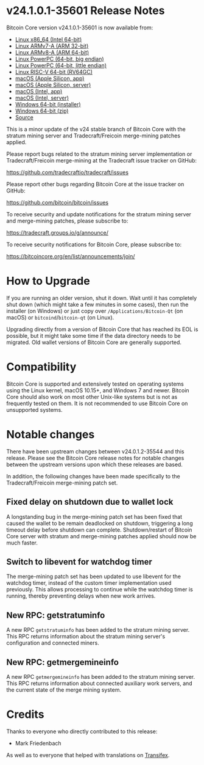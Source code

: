v24.1.0.1-35601 Release Notes
=============================

Bitcoin Core version v24.1.0.1-35601 is now available from:

  * [Linux x86_64 (Intel 64-bit)](https://s3.amazonaws.com/in.freico.stable/bitcoin-v24.1.0.1-35601-x86_64-linux-gnu.tar.gz)
  * [Linux ARMv7-A (ARM 32-bit)](https://s3.amazonaws.com/in.freico.stable/bitcoin-v24.1.0.1-35601-arm-linux-gnueabihf.tar.gz)
  * [Linux ARMv8-A (ARM 64-bit)](https://s3.amazonaws.com/in.freico.stable/bitcoin-v24.1.0.1-35601-aarch64-linux-gnu.tar.gz)
  * [Linux PowerPC (64-bit, big endian)](https://s3.amazonaws.com/in.freico.stable/bitcoin-v24.1.0.1-35601-powerpc64-linux-gnu.tar.gz)
  * [Linux PowerPC (64-bit, little endian)](https://s3.amazonaws.com/in.freico.stable/bitcoin-v24.1.0.1-35601-powerpc64le-linux-gnu.tar.gz)
  * [Linux RISC-V 64-bit (RV64GC)](https://s3.amazonaws.com/in.freico.stable/bitcoin-v24.1.0.1-35601-riscv64-linux-gnu.tar.gz)
  * [macOS (Apple Silicon, app)](https://s3.amazonaws.com/in.freico.stable/bitcoin-v24.1.0.1-35601-arm64-apple-darwin.dmg)
  * [macOS (Apple Silicon, server)](https://s3.amazonaws.com/in.freico.stable/bitcoin-v24.1.0.1-35601-arm64-apple-darwin.tar.gz)
  * [macOS (Intel, app)](https://s3.amazonaws.com/in.freico.stable/bitcoin-v24.1.0.1-35601-x86_64-apple-darwin.dmg)
  * [macOS (Intel, server)](https://s3.amazonaws.com/in.freico.stable/bitcoin-v24.1.0.1-35601-x86_64-apple-darwin.tar.gz)
  * [Windows 64-bit (installer)](https://s3.amazonaws.com/in.freico.stable/bitcoin-v24.1.0.1-35601-win64-setup.exe)
  * [Windows 64-bit (zip)](https://s3.amazonaws.com/in.freico.stable/bitcoin-v24.1.0.1-35601-win64.zip)
  * [Source](https://github.com/tradecraftio/tradecraft/archive/bitcoin-v24.1.0.1-35601.zip)

This is a minor update of the v24 stable branch of Bitcoin Core with the
stratum mining server and Tradecraft/Freicoin merge-mining patches applied.

Please report bugs related to the stratum mining server implementation or
Tradecraft/Freicoin merge-mining at the Tradecraft issue tracker on GitHub:

  <https://github.com/tradecraftio/tradecraft/issues>

Please report other bugs regarding Bitcoin Core at the issue tracker on GitHub:

  <https://github.com/bitcoin/bitcoin/issues>

To receive security and update notifications for the stratum mining server and
merge-mining patches, please subscribe to:

  <https://tradecraft.groups.io/g/announce/>

To receive security notifications for Bitcoin Core, please subscribe to:

  <https://bitcoincore.org/en/list/announcements/join/>

How to Upgrade
==============

If you are running an older version, shut it down. Wait until it has
completely shut down (which might take a few minutes in some cases), then run
the installer (on Windows) or just copy over `/Applications/Bitcoin-Qt` (on
macOS) or `bitcoind`/`bitcoin-qt` (on Linux).

Upgrading directly from a version of Bitcoin Core that has reached its EOL is
possible, but it might take some time if the data directory needs to be
migrated.  Old wallet versions of Bitcoin Core are generally supported.

Compatibility
=============

Bitcoin Core is supported and extensively tested on operating systems using
the Linux kernel, macOS 10.15+, and Windows 7 and newer.  Bitcoin Core should
also work on most other Unix-like systems but is not as frequently tested on
them. It is not recommended to use Bitcoin Core on unsupported systems.

Notable changes
===============

There have been upstream changes between v24.0.1.2-35544 and this release.
Please see the Bitcoin Core release notes for notable changes between the
upstream versions upon which these releases are based.

In addition, the following changes have been made specifically to the
Tradecraft/Freicoin merge-mining patch set.

Fixed delay on shutdown due to wallet lock
------------------------------------------

A longstanding bug in the merge-mining patch set has been fixed that caused
the wallet to be remain deadlocked on shutdown, triggering a long timeout
delay before shutdown can complete.  Shutdown/restart of Bitcoin Core server
with stratum and merge-mining patches applied should now be much faster.

Switch to libevent for watchdog timer
-------------------------------------

The merge-mining patch set has been updated to use libevent for the watchdog
timer, instead of the custom timer implementation used previously.  This
allows processing to continue while the watchdog timer is running, thereby
preventing delays when new work arrives.

New RPC: getstratuminfo
-----------------------

A new RPC `getstratuminfo` has been added to the stratum mining server.  This
RPC returns information about the stratum mining server's configuration and
connected miners.

New RPC: getmergemineinfo
-------------------------

A new RPC `getmergemineinfo` has been added to the stratum mining server.
This RPC returns information about connected auxiliary work servers, and the
current state of the merge mining system.

Credits
=======

Thanks to everyone who directly contributed to this release:

- Mark Friedenbach

As well as to everyone that helped with translations on
[Transifex](https://www.transifex.com/tradecraft/freicoin-1/).

